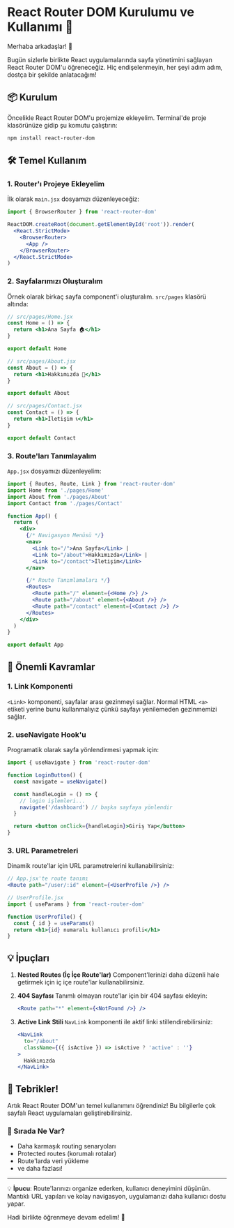 # React Router DOM Kurulumu ve Kullanımı 🚀

Merhaba arkadaşlar! 👋

Bugün sizlerle birlikte React uygulamalarında sayfa yönetimini sağlayan React Router DOM'u öğreneceğiz. Hiç endişelenmeyin, her şeyi adım adım, dostça bir şekilde anlatacağım!

## 📦 Kurulum

Öncelikle React Router DOM'u projemize ekleyelim. Terminal'de proje klasörünüze gidip şu komutu çalıştırın:

```bash
npm install react-router-dom
```

## 🛠 Temel Kullanım

### 1. Router'ı Projeye Ekleyelim

İlk olarak `main.jsx` dosyamızı düzenleyeceğiz:

```jsx
import { BrowserRouter } from 'react-router-dom'

ReactDOM.createRoot(document.getElementById('root')).render(
  <React.StrictMode>
    <BrowserRouter>
      <App />
    </BrowserRouter>
  </React.StrictMode>
)
```

### 2. Sayfalarımızı Oluşturalım

Örnek olarak birkaç sayfa component'i oluşturalım. `src/pages` klasörü altında:

```jsx
// src/pages/Home.jsx
const Home = () => {
  return <h1>Ana Sayfa 🏠</h1>
}

export default Home

// src/pages/About.jsx
const About = () => {
  return <h1>Hakkımızda 📝</h1>
}

export default About

// src/pages/Contact.jsx
const Contact = () => {
  return <h1>İletişim 📞</h1>
}

export default Contact
```

### 3. Route'ları Tanımlayalım

`App.jsx` dosyamızı düzenleyelim:

```jsx
import { Routes, Route, Link } from 'react-router-dom'
import Home from './pages/Home'
import About from './pages/About'
import Contact from './pages/Contact'

function App() {
  return (
    <div>
      {/* Navigasyon Menüsü */}
      <nav>
        <Link to="/">Ana Sayfa</Link> |
        <Link to="/about">Hakkımızda</Link> |
        <Link to="/contact">İletişim</Link>
      </nav>

      {/* Route Tanımlamaları */}
      <Routes>
        <Route path="/" element={<Home />} />
        <Route path="/about" element={<About />} />
        <Route path="/contact" element={<Contact />} />
      </Routes>
    </div>
  )
}

export default App
```

## 🎯 Önemli Kavramlar

### 1. Link Komponenti
`<Link>` komponenti, sayfalar arası gezinmeyi sağlar. Normal HTML `<a>` etiketi yerine bunu kullanmalıyız çünkü sayfayı yenilemeden gezinmemizi sağlar.

### 2. useNavigate Hook'u
Programatik olarak sayfa yönlendirmesi yapmak için:

```jsx
import { useNavigate } from 'react-router-dom'

function LoginButton() {
  const navigate = useNavigate()

  const handleLogin = () => {
    // login işlemleri...
    navigate('/dashboard') // başka sayfaya yönlendir
  }

  return <button onClick={handleLogin}>Giriş Yap</button>
}
```

### 3. URL Parametreleri
Dinamik route'lar için URL parametrelerini kullanabilirsiniz:

```jsx
// App.jsx'te route tanımı
<Route path="/user/:id" element={<UserProfile />} />

// UserProfile.jsx
import { useParams } from 'react-router-dom'

function UserProfile() {
  const { id } = useParams()
  return <h1>{id} numaralı kullanıcı profili</h1>
}
```

## 💡 İpuçları

1. **Nested Routes (İç İçe Route'lar)**
   Component'lerinizi daha düzenli hale getirmek için iç içe route'lar kullanabilirsiniz.

2. **404 Sayfası**
   Tanımlı olmayan route'lar için bir 404 sayfası ekleyin:
   ```jsx
   <Route path="*" element={<NotFound />} />
   ```

3. **Active Link Stili**
   `NavLink` komponenti ile aktif linki stillendirebilirsiniz:
   ```jsx
   <NavLink 
     to="/about" 
     className={({ isActive }) => isActive ? 'active' : ''}
   >
     Hakkımızda
   </NavLink>
   ```

## 🎉 Tebrikler!

Artık React Router DOM'un temel kullanımını öğrendiniz! Bu bilgilerle çok sayfalı React uygulamaları geliştirebilirsiniz.

### 🚀 Sırada Ne Var?
- Daha karmaşık routing senaryoları
- Protected routes (korumalı rotalar)
- Route'larda veri yükleme
- ve daha fazlası!

---

💡 **İpucu**: Route'larınızı organize ederken, kullanıcı deneyimini düşünün. Mantıklı URL yapıları ve kolay navigasyon, uygulamanızı daha kullanıcı dostu yapar.

Hadi birlikte öğrenmeye devam edelim! 🌟